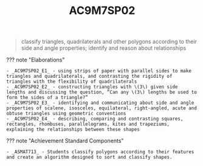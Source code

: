 ﻿---
backlinks:
- title: Learning Areas
  url: /memex/sense/Teaching/Curriculum/v9/v9-learning-areas.html
tags: australian-curriculum
title: AC9M7SP02
type: note
---
> classify triangles, quadrilaterals and other polygons according to their side and angle properties; identify and reason about relationships

??? note "Elaborations"

	- _AC9M7SP02_E1_ - using strips of paper with parallel sides to make triangles and quadrilaterals, and contrasting the rigidity of triangles with the flexibility of quadrilaterals
	- _AC9M7SP02_E2_ - constructing triangles with \(3\) given side lengths and discussing the question, “Can any \(3\) lengths be used to form the sides of a triangle?”
	- _AC9M7SP02_E3_ - identifying and communicating about side and angle properties of scalene, isosceles, equilateral, right-angled, acute and obtuse triangles using geometric conventions
	- _AC9M7SP02_E4_ - describing, comparing and contrasting squares, rectangles, rhombuses, parallelograms, kites and trapeziums, explaining the relationships between these shapes
??? note "Achievement Standard Components"

	- _ASMAT713_ - Students classify polygons according to their features and create an algorithm designed to sort and classify shapes.